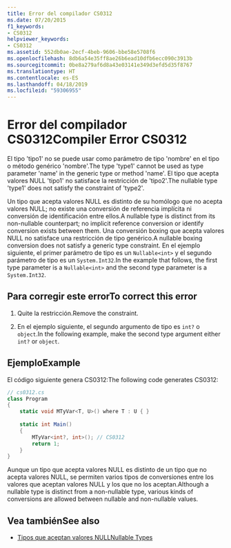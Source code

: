 ```yaml
---
title: Error del compilador CS0312
ms.date: 07/20/2015
f1_keywords:
- CS0312
helpviewer_keywords:
- CS0312
ms.assetid: 552db0ae-2ecf-4beb-9606-bbe58e5708f6
ms.openlocfilehash: 8db6a54e35ff8ae26b6ead10dfb6ecc090c3913b
ms.sourcegitcommit: 0be8a279af6d8a43e03141e349d3efd5d35f8767
ms.translationtype: HT
ms.contentlocale: es-ES
ms.lasthandoff: 04/18/2019
ms.locfileid: "59306955"
---
```

# <a name="compiler-error-cs0312"></a><span data-ttu-id="59da8-102">Error del compilador CS0312</span><span class="sxs-lookup"><span data-stu-id="59da8-102">Compiler Error CS0312</span></span>
<span data-ttu-id="59da8-103">El tipo 'tipo1' no se puede usar como parámetro de tipo 'nombre' en el tipo o método genérico 'nombre'.</span><span class="sxs-lookup"><span data-stu-id="59da8-103">The type 'type1' cannot be used as type parameter 'name' in the generic type or method 'name'.</span></span> <span data-ttu-id="59da8-104">El tipo que acepta valores NULL 'tipo1' no satisface la restricción de 'tipo2'.</span><span class="sxs-lookup"><span data-stu-id="59da8-104">The nullable type 'type1' does not satisfy the constraint of 'type2'.</span></span>  
  
 <span data-ttu-id="59da8-105">Un tipo que acepta valores NULL es distinto de su homólogo que no acepta valores NULL; no existe una conversión de referencia implícita ni conversión de identificación entre ellos.</span><span class="sxs-lookup"><span data-stu-id="59da8-105">A nullable type is distinct from its non-nullable counterpart; no implicit reference conversion or identify conversion exists between them.</span></span> <span data-ttu-id="59da8-106">Una conversión boxing que acepta valores NULL no satisface una restricción de tipo genérico.</span><span class="sxs-lookup"><span data-stu-id="59da8-106">A nullable boxing conversion does not satisfy a generic type constraint.</span></span> <span data-ttu-id="59da8-107">En el ejemplo siguiente, el primer parámetro de tipo es un `Nullable<int>` y el segundo parámetro de tipo es un `System.Int32`.</span><span class="sxs-lookup"><span data-stu-id="59da8-107">In the example that follows, the first type parameter is a `Nullable<int>` and the second type parameter is a `System.Int32`.</span></span>  
  
## <a name="to-correct-this-error"></a><span data-ttu-id="59da8-108">Para corregir este error</span><span class="sxs-lookup"><span data-stu-id="59da8-108">To correct this error</span></span>  
  
1. <span data-ttu-id="59da8-109">Quite la restricción.</span><span class="sxs-lookup"><span data-stu-id="59da8-109">Remove the constraint.</span></span>  
  
2. <span data-ttu-id="59da8-110">En el ejemplo siguiente, el segundo argumento de tipo es `int?` o `object`.</span><span class="sxs-lookup"><span data-stu-id="59da8-110">In the following example, make the second type argument either `int?` or `object`.</span></span>  
  
## <a name="example"></a><span data-ttu-id="59da8-111">Ejemplo</span><span class="sxs-lookup"><span data-stu-id="59da8-111">Example</span></span>  
 <span data-ttu-id="59da8-112">El código siguiente genera CS0312:</span><span class="sxs-lookup"><span data-stu-id="59da8-112">The following code generates CS0312:</span></span>  
  
```csharp  
// cs0312.cs  
class Program  
{  
    static void MTyVar<T, U>() where T : U { }  
  
    static int Main()  
    {  
        MTyVar<int?, int>(); // CS0312  
        return 1;  
    }  
}  
```  
  
 <span data-ttu-id="59da8-113">Aunque un tipo que acepta valores NULL es distinto de un tipo que no acepta valores NULL, se permiten varios tipos de conversiones entre los valores que aceptan valores NULL y los que no los aceptan.</span><span class="sxs-lookup"><span data-stu-id="59da8-113">Although a nullable type is distinct from a non-nullable type, various kinds of conversions are allowed between nullable and non-nullable values.</span></span>  
  
## <a name="see-also"></a><span data-ttu-id="59da8-114">Vea también</span><span class="sxs-lookup"><span data-stu-id="59da8-114">See also</span></span>

- [<span data-ttu-id="59da8-115">Tipos que aceptan valores NULL</span><span class="sxs-lookup"><span data-stu-id="59da8-115">Nullable Types</span></span>](../../csharp/programming-guide/nullable-types/index.md)
